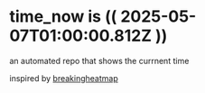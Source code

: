 # time_now is (( 2025-05-07T01:00:00.812Z ))

an automated repo that shows the currnent time

inspired by [breakingheatmap](https://github.com/breakingheatmap/breakingheatmap)